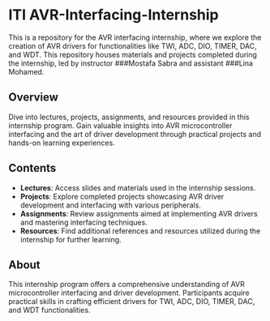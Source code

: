 
# ITI AVR-Interfacing-Internship

This is a repository for the AVR interfacing internship, where we explore the creation of AVR drivers for functionalities like TWI, ADC, DIO, TIMER, DAC, and WDT. This repository houses materials and projects completed during the internship, led by instructor ###Mostafa Sabra and assistant ###Lina Mohamed.

## Overview

Dive into lectures, projects, assignments, and resources provided in this internship program. Gain valuable insights into AVR microcontroller interfacing and the art of driver development through practical projects and hands-on learning experiences.

## Contents

- **Lectures**: Access slides and materials used in the internship sessions.
- **Projects**: Explore completed projects showcasing AVR driver development and interfacing with various peripherals.
- **Assignments**: Review assignments aimed at implementing AVR drivers and mastering interfacing techniques.
- **Resources**: Find additional references and resources utilized during the internship for further learning.

## About

This internship program offers a comprehensive understanding of AVR microcontroller interfacing and driver development. Participants acquire practical skills in crafting efficient drivers for TWI, ADC, DIO, TIMER, DAC, and WDT functionalities.